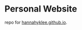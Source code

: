 # Personal Website

repo for [hannahyklee.github.io](https://hannahyklee.github.io).

 <!-- open $(bundle info --path minima) -->
<!-- bundle exec jekyll serve -->
